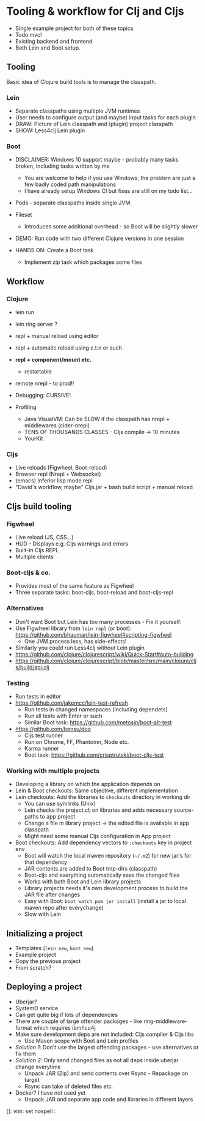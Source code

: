 # Tooling & workflow for Clj and Cljs

- Single example project for both of these topics.
- Todo mvc!
- Existing backend and frontend
- Both Lein and Boot setup.

## Tooling

Basic idea of Clojure build tools is to manage the classpath.

### Lein

- Separate classpaths using multiple JVM runtimes
- User needs to configure output (and maybe) input tasks for each plugin
- DRAW: Picture of Lein classpath and (plugin) project classpath
- SHOW: Less4clj Lein plugin

### Boot

- DISCLAIMER: Windows 10 support maybe - probably many tasks broken, including tasks written by me
    - You are welcome to help if you use Windows, the problem are just a few badly coded path manipulations
    - I have already setup Windows CI but fixes are still on my todo list...

- Pods - separate classpaths inside single JVM
- Fileset
    - Introduces some additional overhead - so Boot will be slightly slower
- DEMO: Run code with two different Clojure versions in one session
- HANDS ON: Create a Boot task
    - Implement zip task which packages some files

## Workflow

### Clojure

- lein run
- lein ring server ?
- repl + manual reload using editor
- repl + automatic reload using c.t.n or such
- **repl + component/mount etc.**
    - restartable
- remote nrepl - to prod!!

- Debugging: CURSIVE!

- Profiling
    - Java VisualVM: Can be SLOW if the classpath has nrepl + middlewares (cider-nrepl)
    - TENS OF THOUSANDS CLASSES - Cljs compile -> 10 minutes
    - YourKit

### Cljs

- Live reloads (Figwheel, Boot-reload)
- Browser repl (Nrepl + Websocket)
- (emacs) Inferior lisp mode repl
- "David's workflow, maybe" Cljs.jar + bash build script + manual reload

## Cljs build tooling

### Figwheel

- Live reload (JS, CSS...)
- HUD - Displays e.g. Cljs warnings and errors
- Built-in Cljs REPL
- Multiple clients

### Boot-cljs & co.

- Provides most of the same feature as Figwheel
- Three separate tasks: boot-cljs, boot-reload and boot-cljs-repl

### Alternatives

- Don't want Boot but Lein has too many processes - Fix it yourself:
- Use Figwheel library from `lein repl` (or boot): https://github.com/bhauman/lein-figwheel#scripting-figwheel
    - One JVM process less, has side-effects!
- Similarly you could run Less4clj without Lein plugin
- https://github.com/clojure/clojurescript/wiki/Quick-Start#auto-building
- https://github.com/clojure/clojurescript/blob/master/src/main/clojure/cljs/build/api.clj

### Testing

- Run tests in editor
- https://github.com/jakemcc/lein-test-refresh
    - Run tests in changed namespaces (including dependets)
    - Run all tests with Enter or such
    - Similar Boot task: https://github.com/metosin/boot-alt-test
- https://github.com/bensu/doo
    - Cljs test runner
    - Run on Chrome, FF, Phantomn, Node etc.
    - Karma runner
    - Boot task: https://github.com/crisptrutski/boot-cljs-test

### Working with multiple projects

- Developing a library on which the application depends on
- Lein & Boot checkouts: Same objective, different implementation
- Lein checkouts: Add the libraries to `checkouts` directory in working dir
    - You can use symlinks (Unix)
    - Lein checks the project.clj on libraries and adds necessary source-paths to app project
    - Change a file in library project -> the edited file is available in app classpath
    - Might need some manual Cljs configuration in App project
- Boot checkouts: Add dependency vectors to `:checkouts` key in project env
    - Boot will watch the local maven repository (`~/.m2`) for new jar's for that dependency
    - JAR contents are added to Boot tmp-dirs (classpath)
    - Boot-cljs and everything automatically sees the changed files
    - Works with both Boot and Lein library projects
    - Library projects needs it's own development process to build the JAR file after changes
    - Easy with Boot: `boot watch pom jar install` (install a jar to local maven repo after everychange)
    - Slow with Lein

## Initializing a project

- Templates (`lein new`, `boot new`)
- Example project
- Copy the previous project
- From scratch?

## Deploying a project

- Uberjar?
- SystemD service
- Can get quite big if lots of dependencies
- There are couple of large offender packages - like ring-middleware-format which requires ibm/icu4j
- Make sure development deps are not included: Cljs compiler & Cljs libs
    - Use Maven scope with Boot and Lein profiles
- *Solution 1*: Don't use the largest offending packages - use alternatives or fix them
- *Solution 2*: Only send changed files as not all deps inside uberjar change everytime
    - Unpack JAR (Zip) and send contents over Rsync - Repackage on target
    - Rsync can take of deleted files etc.
- Docker? I have not used yet
    - Unpack JAR and separate app code and libraries in different layers

[]: vim: set nospell :

